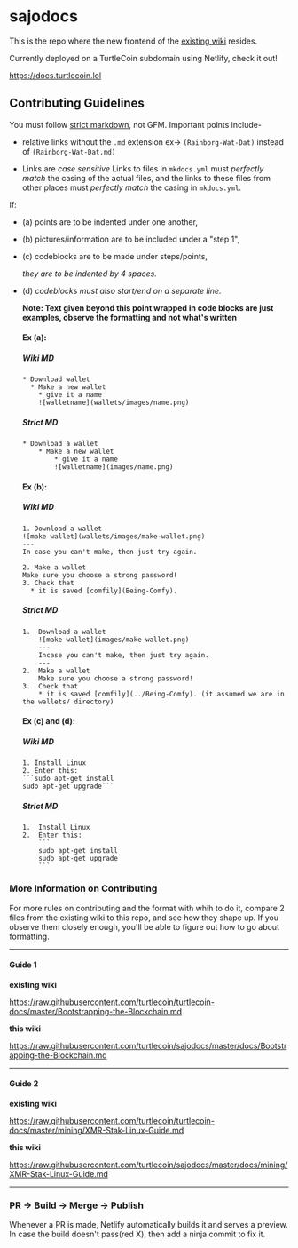 # sajodocs

This is the repo where the new frontend of the [existing wiki](https://github.com/turtlecoin/turtlecoin-wiki) resides.

Currently deployed on a TurtleCoin subdomain using Netlify, check it out!

https://docs.turtlecoin.lol

## Contributing Guidelines

You must follow [strict markdown](https://daringfireball.net/projects/markdown/), not GFM. Important points include-

* relative links without the `.md` extension
  ex-> `(Rainborg-Wat-Dat)` instead of `(Rainborg-Wat-Dat.md)`

* Links are *case sensitive*
  Links to files in `mkdocs.yml` must *perfectly match* the casing of the actual files, and the links to these files from other places must *perfectly match* the casing in `mkdocs.yml`.


If:  

* (a) points are to be indented under one another,  

* (b) pictures/information are to be included under a "step 1",  

* (c) codeblocks are to be made under steps/points,   
     
     *they are to be indented by 4 spaces.*

* (d) *codeblocks must also start/end on a separate line.*

  **Note: Text given beyond this point wrapped in code blocks are just examples, observe the formatting and not what's written**

  #### Ex (a):

  ##### *Wiki MD*

   ```
   * Download wallet
     * Make a new wallet
       * give it a name
       ![walletname](wallets/images/name.png)
   ```

  ##### *Strict MD*

   ```
   * Download a wallet
       * Make a new wallet
           * give it a name
           ![walletname](images/name.png)
   ```

  #### Ex (b):

  ##### *Wiki MD*

   ```
   1. Download a wallet
   ![make wallet](wallets/images/make-wallet.png)
   ---
   In case you can't make, then just try again.
   ---
   2. Make a wallet
   Make sure you choose a strong password!
   3. Check that
     * it is saved [comfily](Being-Comfy).
   ```

  ##### *Strict MD*

   ```
   1.  Download a wallet
       ![make wallet](images/make-wallet.png)
       ---
       Incase you can't make, then just try again.
       ---
   2.  Make a wallet
       Make sure you choose a strong password!
   3.  Check that
       * it is saved [comfily](../Being-Comfy). (it assumed we are in the wallets/ directory)
   ```

   #### Ex (c) and (d):

   ##### *Wiki MD*
   ```
   1. Install Linux
   2. Enter this:
   ```sudo apt-get install
   sudo apt-get upgrade```
   ```

   ##### *Strict MD*

   ````
   1.  Install Linux
   2.  Enter this:
       ```
       sudo apt-get install
       sudo apt-get upgrade
       ```
   ````

### More Information on Contributing

For more rules on contributing and the format with whih to do it, compare 2 files from the existing wiki to this repo, and see how they shape up. If you observe them closely enough, you'll be able to figure out how to go about formatting.

---

#### Guide 1

**existing wiki**

https://raw.githubusercontent.com/turtlecoin/turtlecoin-docs/master/Bootstrapping-the-Blockchain.md

**this wiki**

https://raw.githubusercontent.com/turtlecoin/sajodocs/master/docs/Bootstrapping-the-Blockchain.md

---

#### Guide 2

**existing wiki**

https://raw.githubusercontent.com/turtlecoin/turtlecoin-docs/master/mining/XMR-Stak-Linux-Guide.md

**this wiki**

https://raw.githubusercontent.com/turtlecoin/sajodocs/master/docs/mining/XMR-Stak-Linux-Guide.md

---

### PR -> Build -> Merge -> Publish

Whenever a PR is made, Netlify automatically builds it and serves a preview. In case the build doesn't pass(red X), then add a ninja commit to fix it.
